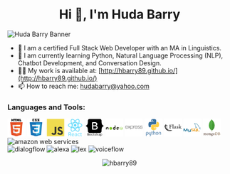 <h1 align="center">Hi 👋, I'm Huda Barry</h1>

![Huda Barry Banner](https://github.com/hbarry89/hbarry89.github.io/assets/106551259/6d8dbfb3-e954-4361-92b5-da8ca205c467)

- 💖 I am a certified Full Stack Web Developer with an MA in Linguistics.
- 🌱 I am currently learning Python, Natural Language Processing (NLP), Chatbot Development, and Conversation Design.
- 👩‍💻 My work is available at: [http://hbarry89.github.io/](http://hbarry89.github.io/)
- 📫 How to reach me: hudabarry@yahoo.com

<h3>Languages and Tools:</h3>
<div style="display: inline;">
<img src="https://raw.githubusercontent.com/devicons/devicon/master/icons/html5/html5-original-wordmark.svg" alt="html5" width="40" height="40" title="HTML" target="_blank"/>
<img src="https://raw.githubusercontent.com/devicons/devicon/master/icons/css3/css3-original-wordmark.svg" alt="css3" width="40" height="40" title="CSS" target="_blank"/>
<img src="https://raw.githubusercontent.com/devicons/devicon/master/icons/javascript/javascript-original.svg" alt="javascript" width="40" height="40" title="JavaScript" target="_blank"/>
<img src="https://raw.githubusercontent.com/devicons/devicon/master/icons/react/react-original-wordmark.svg" alt="react" width="40" height="40" title="React" target="_blank"/>
<img src="https://raw.githubusercontent.com/devicons/devicon/master/icons/bootstrap/bootstrap-plain-wordmark.svg" alt="bootstrap" width="40" height="40" title="Bootstrap" target="_blank"/>
<img src="https://raw.githubusercontent.com/devicons/devicon/master/icons/nodejs/nodejs-original-wordmark.svg" alt="nodejs" width="40" height="40" title="Node.js" target="_blank"/>
<img src="https://raw.githubusercontent.com/devicons/devicon/master/icons/express/express-original-wordmark.svg" alt="express" width="40" height="40" title="Express.js" target="_blank"/>
<img src="https://raw.githubusercontent.com/devicons/devicon/master/icons/python/python-original-wordmark.svg" alt="python" width="40" height="40" title="Python" target="_blank"/>
<img src="https://raw.githubusercontent.com/devicons/devicon/master/icons/flask/flask-original-wordmark.svg" alt="flask" width="40" height="40" title="Flask" target="_blank"/>
<img src="https://raw.githubusercontent.com/devicons/devicon/master/icons/mysql/mysql-original-wordmark.svg" alt="mysql" width="40" height="40" title="MySQL" target="_blank"/>
<img src="https://raw.githubusercontent.com/devicons/devicon/master/icons/mongodb/mongodb-original-wordmark.svg" alt="mongodb" width="40" height="40" title="MongoDB" target="_blank"/>
<img src="https://github.com/hbarry89/hbarry89.github.io/assets/106551259/e65f3a28-c6a0-481f-81fd-be226b7afbe5" alt="amazon web services" width="40" height="40" title="Amazon Web Services" target="_blank"/>
</div>
<br>
<div style="display: inline;">
<img src="https://github-production-user-asset-6210df.s3.amazonaws.com/106551259/247776338-2bec6e2e-39bd-405f-930c-a18907e9876f.png" alt="dialogflow" width="140" height="40" title="Dialogflow" target="_blank"/>
<img src="https://github-production-user-asset-6210df.s3.amazonaws.com/106551259/247776339-ff34a379-c293-4cae-be24-d7dec348bf9e.png" alt="alexa" width="140" height="40" title="Alexa" target="_blank"/>
<img src="https://github-production-user-asset-6210df.s3.amazonaws.com/106551259/247777443-c9d3352c-ec2e-4ada-9730-ee60d1c0c857.png" alt="lex" width="130" height="30" title="Lex" target="_blank"/>
<img src="https://github-production-user-asset-6210df.s3.amazonaws.com/106551259/247776332-76185987-03b2-4c42-86d1-8ceaeaa3ebe2.png" alt="voiceflow" width="130" height="30" title="Voiceflow" target="_blank"/>
</div>

<br>

<p align="center"> <img src="https://komarev.com/ghpvc/?username=hbarry89&label=Profile%20views&color=0e75b6&style=flat" alt="hbarry89" /> </p>

<!---
hbarry89/hbarry89 is a ✨ special ✨ repository because its `README.md` (this file) appears on your GitHub profile.
You can click the Preview link to take a look at your changes.
--->
